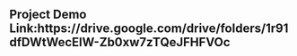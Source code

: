 <h2> Project Demo Link:https://drive.google.com/drive/folders/1r91dfDWtWecElW-Zb0xw7zTQeJFHFVOc</h2>
